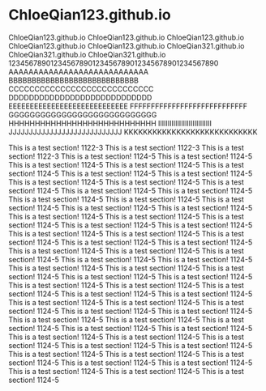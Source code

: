 # ChloeQian123.github.io
ChloeQian123.github.io
ChloeQian123.github.io
ChloeQian123.github.io
ChloeQian123.github.io
ChloeQian123.github.io
ChloeQian321.github.io
ChloeQian321.github.io
ChloeQian321.github.io
12345678901234567890123456789012345678901234567890
AAAAAAAAAAAAAAAAAAAAAAAAAAAA
BBBBBBBBBBBBBBBBBBBBBBBBBBBB
CCCCCCCCCCCCCCCCCCCCCCCCCCCC
DDDDDDDDDDDDDDDDDDDDDDDDDDDD
EEEEEEEEEEEEEEEEEEEEEEEEEEEE
FFFFFFFFFFFFFFFFFFFFFFFFFFFF
GGGGGGGGGGGGGGGGGGGGGGGGGGGG
HHHHHHHHHHHHHHHHHHHHHHHHHHHH
IIIIIIIIIIIIIIIIIIIIIIIIIIII
JJJJJJJJJJJJJJJJJJJJJJJJJJJJ
KKKKKKKKKKKKKKKKKKKKKKKKKKKK






This is a test section! 1122-3
This is a test section! 1122-3
This is a test section! 1122-3
This is a test section! 1124-5
This is a test section! 1124-5
This is a test section! 1124-5
This is a test section! 1124-5
This is a test section! 1124-5
This is a test section! 1124-5
This is a test section! 1124-5
This is a test section! 1124-5
This is a test section! 1124-5
This is a test section! 1124-5
This is a test section! 1124-5
This is a test section! 1124-5
This is a test section! 1124-5
This is a test section! 1124-5
This is a test section! 1124-5
This is a test section! 1124-5
This is a test section! 1124-5
This is a test section! 1124-5
This is a test section! 1124-5
This is a test section! 1124-5
This is a test section! 1124-5
This is a test section! 1124-5
This is a test section! 1124-5
This is a test section! 1124-5
This is a test section! 1124-5
This is a test section! 1124-5
This is a test section! 1124-5
This is a test section! 1124-5
This is a test section! 1124-5
This is a test section! 1124-5
This is a test section! 1124-5
This is a test section! 1124-5
This is a test section! 1124-5
This is a test section! 1124-5
This is a test section! 1124-5
This is a test section! 1124-5
This is a test section! 1124-5
This is a test section! 1124-5
This is a test section! 1124-5
This is a test section! 1124-5
This is a test section! 1124-5
This is a test section! 1124-5
This is a test section! 1124-5
This is a test section! 1124-5
This is a test section! 1124-5
This is a test section! 1124-5
This is a test section! 1124-5
This is a test section! 1124-5
This is a test section! 1124-5
This is a test section! 1124-5
This is a test section! 1124-5
This is a test section! 1124-5
This is a test section! 1124-5
This is a test section! 1124-5
This is a test section! 1124-5
This is a test section! 1124-5
This is a test section! 1124-5
This is a test section! 1124-5
This is a test section! 1124-5
This is a test section! 1124-5
This is a test section! 1124-5
This is a test section! 1124-5
This is a test section! 1124-5
This is a test section! 1124-5
This is a test section! 1124-5
